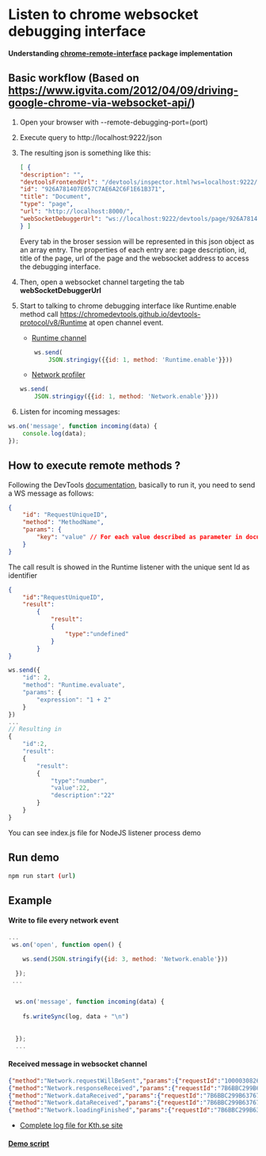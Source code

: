 
# Listen to chrome websocket debugging interface

**Understanding [chrome-remote-interface](https://github.com/cyrus-and/chrome-remote-interface/blob/master/README.md) package implementation**

## Basic workflow (Based on <https://www.igvita.com/2012/04/09/driving-google-chrome-via-websocket-api/>)


1. Open your browser with --remote-debugging-port=(port)
3. Execute query to http://localhost:9222/json
4. The resulting json is something like this:
    ```json
    [ {
    "description": "",
    "devtoolsFrontendUrl": "/devtools/inspector.html?ws=localhost:9222/devtools/page/926A781407E057C7AE6A2C6F1E61B371",
    "id": "926A781407E057C7AE6A2C6F1E61B371",
    "title": "Document",
    "type": "page",
    "url": "http://localhost:8000/",
    "webSocketDebuggerUrl": "ws://localhost:9222/devtools/page/926A781407E057C7AE6A2C6F1E61B371"
    } ]
    ```
    Every tab in the broser session will be represented in this json object as an array entry. The properties of each entry are: page description, id, title of the page, url of the page and the websocket address to access the debugging interface.
5. Then, open a websocket channel targeting the tab **webSocketDebuggerUrl**
6. Start to talking to chrome debugging interface like Runtime.enable method call <https://chromedevtools.github.io/devtools-protocol/v8/Runtime> at open channel event.
    - [Runtime channel](https://chromedevtools.github.io/devtools-protocol/tot/Runtime) 
    ```js
        ws.send(
            JSON.stringigy({{id: 1, method: 'Runtime.enable'}}))
    ```

    - [Network profiler](https://chromedevtools.github.io/devtools-protocol/tot/Network) 
    ```js
    ws.send(
        JSON.stringigy({{id: 1, method: 'Network.enable'}}))
    ```


7. Listen for incoming messages:
```js
ws.on('message', function incoming(data) {
    console.log(data);
});
```

## How to execute remote methods ?

Following the DevTools [documentation](https://chromedevtools.github.io/devtools-protocol/v8/Profiler), basically to run it, you need to send a WS message as follows:

```json
{
    "id": "RequestUniqueID",
    "method": "MethodName",
    "params": {
        "key": "value" // For each value described as parameter in documentation
    }
}
```


The call result is showed in the Runtime listener with the unique sent Id as identifier

```json
{
    "id":"RequestUniqueID",
    "result":
        {
            "result":
            {
                "type":"undefined"
            }
        }
}
```

```js
ws.send({
    "id": 2,
    "method": "Runtime.evaluate",
    "params": {
        "expression": "1 + 2"
    }
})
...
// Resulting in
{
    "id":2,
    "result":
    {
        "result":
        {
            "type":"number",
            "value":22,
            "description":"22"
        }
    }
}
```

You can see index.js file for NodeJS listener process demo

## Run demo

```bash
npm run start (url)
```

## Example 


#### Write to file every network event
```js
...
 ws.on('open', function open() {

    ws.send(JSON.stringify({id: 3, method: 'Network.enable'}))

  });
 ...


  ws.on('message', function incoming(data) {
    
    fs.writeSync(log, data + "\n")
    
    
  });
  ...

```

#### Received message in websocket channel

```json
{"method":"Network.requestWillBeSent","params":{"requestId":"1000030826.88","loaderId":"3235B2C4912F7A6ED2399E4DBA41FC05","documentURL":"https://www.kth.se/","request":{"url":"https://www.kth.se/social/static/personal-menu/dialog-arrow.png","method":"GET","headers":{"Sec-Fetch-Mode":"no-cors","Referer":"https://www.kth.se/social/static/css/personal_menu.2103bf917fdb.css","User-Agent":"Mozilla/5.0 (Macintosh; Intel Mac OS X 10_14_3) AppleWebKit/537.36 (KHTML, like Gecko) Chrome/76.0.3809.100 Safari/537.36"},"mixedContentType":"none","initialPriority":"Low","referrerPolicy":"origin-when-cross-origin"},"timestamp":242923.625405,"wallTime":1566127870.094745,"initiator":{"type":"other"},"type":"Image","frameId":"AE2F0012EB1E27F036C1C761D8BE7BAD","hasUserGesture":false}}{"method":"Network.resourceChangedPriority","params":{"requestId":"1000030826.88","newPriority":"High","timestamp":242923.626345}}{"method":"Network.responseReceived","params":{"requestId":"1000030826.88","loaderId":"3235B2C4912F7A6ED2399E4DBA41FC05","timestamp":242923.628486,"type":"Image","response":{"url":"https://www.kth.se/social/static/personal-menu/dialog-arrow.png","status":200,"statusText":"OK","headers":{"Date":"Sat, 17 Aug 2019 13:55:20 GMT","Via":"CACHE-NS","Referrer-Policy":"origin-when-cross-origin","Last-Modified":"Thu, 18 Jul 2019 14:13:33 GMT","Server":"Apache/2.4.6 (Red Hat Enterprise Linux) OpenSSL/1.0.2k-fips mod_wsgi/4.5.18 Python/2.7","Content-Type":"image/png","Access-Control-Allow-Origin":"*","Cache-Control":"max-age=31536000","Accept-Ranges":"bytes","Content-Length":"663","Expires":"Sun, 16 Aug 2020 13:55:20 GMT"},"mimeType":"image/png","connectionReused":false,"connectionId":0,"remoteIPAddress":"130.237.28.40","remotePort":443,"fromDiskCache":true,"fromServiceWorker":false,"fromPrefetchCache":false,"encodedDataLength":0,"timing":{"requestTime":242923.626526,"proxyStart":-1,"proxyEnd":-1,"dnsStart":-1,"dnsEnd":-1,"connectStart":-1,"connectEnd":-1,"sslStart":-1,"sslEnd":-1,"workerStart":-1,"workerReady":-1,"sendStart":0.227,"sendEnd":0.227,"pushStart":0,"pushEnd":0,"receiveHeadersEnd":1.109},"protocol":"http/1.1","securityState":"secure","securityDetails":{"protocol":"TLS 1.2","keyExchange":"ECDHE_RSA","keyExchangeGroup":"P-256","cipher":"AES_256_GCM","certificateId":0,"subjectName":"ns-vip-01.sys.kth.se","sanList":["ns-vip-01.sys.kth.se","kth.se","www.kth.se"],"issuer":"TERENA SSL High Assurance CA 3","validFrom":1543795200,"validTo":1576065600,"signedCertificateTimestampList":[],"certificateTransparencyCompliance":"unknown"}},"frameId":"AE2F0012EB1E27F036C1C761D8BE7BAD"}}{"method":"Network.dataReceived","params":{"requestId":"1000030826.88","timestamp":242923.628611,"dataLength":663,"encodedDataLength":0}}{"method":"Network.loadingFinished","params":{"requestId":"1000030826.88","timestamp":242923.628081,"encodedDataLength":0,"shouldReportCorbBlocking":false}}{"method":"Inspector.detached","params":{"reason":"Render process gone."}}{ "method": "Inspector.detached", "params": { "reason": "target_closed"} }{"id":3,"result":{}}
{"method":"Network.responseReceived","params":{"requestId":"7B6BBC299B63767B4D44A0F1A01BE9F9","loaderId":"7B6BBC299B63767B4D44A0F1A01BE9F9","timestamp":242994.054668,"type":"Document","response":{"url":"https://www.kth.se/","status":200,"statusText":"","headers":{"Via":"HTTP/1.1 PageCache","ETag":"\"f4207ada4d0eaf466fbbd83d9754124b\"","X-Content-Type-Options":"nosniff","X-XSS-Protection":"1; mode=block","X-Frame-Options":"SAMEORIGIN","Content-Type":"text/html;charset=UTF-8","Content-Language":"sv-SE","Date":"Sun, 18 Aug 2019 11:32:20 GMT","Referrer-Policy":"origin-when-cross-origin","Strict-Transport-Security":"max-age=31536000","Cache-Control":"private","Content-Encoding":"gzip","Transfer-Encoding":"chunked"},"mimeType":"text/html","connectionReused":true,"connectionId":64,"remoteIPAddress":"130.237.28.40","remotePort":443,"fromDiskCache":false,"fromServiceWorker":false,"fromPrefetchCache":false,"encodedDataLength":444,"timing":{"requestTime":242994.0242,"proxyStart":-1,"proxyEnd":-1,"dnsStart":-1,"dnsEnd":-1,"connectStart":-1,"connectEnd":-1,"sslStart":-1,"sslEnd":-1,"workerStart":-1,"workerReady":-1,"sendStart":0.507,"sendEnd":0.561,"pushStart":0,"pushEnd":0,"receiveHeadersEnd":26.939},"protocol":"http/1.1","securityState":"secure","securityDetails":{"protocol":"TLS 1.2","keyExchange":"ECDHE_RSA","keyExchangeGroup":"P-256","cipher":"AES_256_GCM","certificateId":0,"subjectName":"ns-vip-01.sys.kth.se","sanList":["ns-vip-01.sys.kth.se","kth.se","www.kth.se"],"issuer":"TERENA SSL High Assurance CA 3","validFrom":1543795200,"validTo":1576065600,"signedCertificateTimestampList":[{"status":"Verified","origin":"Embedded in certificate","logDescription":"Google 'Skydiver' log","logId":"BBD9DFBC1F8A71B593942397AA927B473857950AAB52E81A909664368E1ED185","timestamp":1543830894979,"hashAlgorithm":"SHA-256","signatureAlgorithm":"ECDSA","signatureData":"30460221009A46C5AB908ECF8EECD09F0781BA2BABFE31E19055402CBE01113B4357649849022100B6FE98C70463053454759C2A7FF2E89FC1EE2036C56589300707A5E7F503FD24"},{"status":"Verified","origin":"Embedded in certificate","logDescription":"DigiCert Log Server","logId":"5614069A2FD7C2ECD3F5E1BD44B23EC74676B9BC99115CC0EF949855D689D0DD","timestamp":1543830895055,"hashAlgorithm":"SHA-256","signatureAlgorithm":"ECDSA","signatureData":"304402207E68D9E6E746325E760EB93832F2E8C135542A7DDC2FA6CF1E65372CCFCE6E5702201F2599173D94E7DF2AD8C184B2723C4DAE6B73D68099042047BB14FD89CE44CF"}],"certificateTransparencyCompliance":"compliant"}},"frameId":"AB130CEAB9C1704B0D5F8FFBA37A5E35"}}
{"method":"Network.dataReceived","params":{"requestId":"7B6BBC299B63767B4D44A0F1A01BE9F9","timestamp":242994.072804,"dataLength":65536,"encodedDataLength":0}}
{"method":"Network.dataReceived","params":{"requestId":"7B6BBC299B63767B4D44A0F1A01BE9F9","timestamp":242994.091283,"dataLength":48362,"encodedDataLength":0}}
{"method":"Network.loadingFinished","params":{"requestId":"7B6BBC299B63767B4D44A0F1A01BE9F9","timestamp":242994.052631,"encodedDataLength":20027,"shouldReportCorbBlocking":false}}

```

- [Complete log file for Kth.se site](log_demo.txt)


#### [Demo script](index.js)

